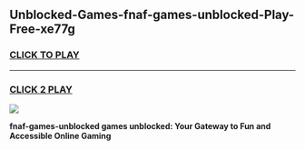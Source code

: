 
## Unblocked-Games-fnaf-games-unblocked-Play-Free-xe77g
<h3>
<a href="https://premium76.site?title=fnaf-games-unblocked&ref=24M">CLICK TO PLAY</a></h3>
<hr>

<h3>
<a href="https://premium76.site?title=fnaf-games-unblocked&ref=24M">CLICK 2 PLAY</a>
  
</h3>

<a href="https://premium76.site?title=fnaf-games-unblocked&ref=24M"><img src="https://clearcache.store/games.png"></a>


**fnaf-games-unblocked games unblocked: Your Gateway to Fun and Accessible Online Gaming**
